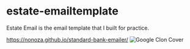 # estate-emailtemplate


Estate Email is the email template that I built for practice.

https://nonoza.github.io/standard-bank-emailer/
![Google Clon Cover](https://i.ibb.co/fdztSDD/email-template-2.png)
